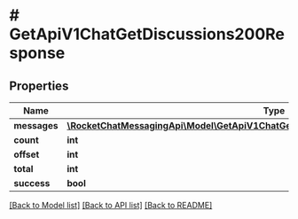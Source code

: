 # # GetApiV1ChatGetDiscussions200Response

## Properties

Name | Type | Description | Notes
------------ | ------------- | ------------- | -------------
**messages** | [**\RocketChatMessagingApi\Model\GetApiV1ChatGetDiscussions200ResponseMessagesInner[]**](GetApiV1ChatGetDiscussions200ResponseMessagesInner.md) |  | [optional]
**count** | **int** |  | [optional]
**offset** | **int** |  | [optional]
**total** | **int** |  | [optional]
**success** | **bool** |  | [optional]

[[Back to Model list]](../../README.md#models) [[Back to API list]](../../README.md#endpoints) [[Back to README]](../../README.md)
